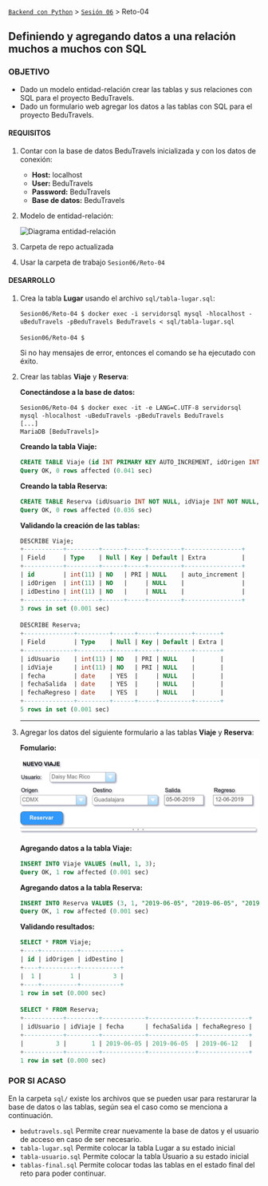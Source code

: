 [`Backend con Python`](../../Readme.md) > [`Sesión 06`](../Readme.md) > Reto-04
## Definiendo y agregando datos a una relación muchos a muchos con SQL

### OBJETIVO
 - Dado un modelo entidad-relación crear las tablas y sus relaciones con SQL para el proyecto BeduTravels.
 - Dado un formulario web agregar los datos a las tablas con SQL para el proyecto BeduTravels.

#### REQUISITOS
1. Contar con la base de datos BeduTravels inicializada y con los datos de conexión:

   - __Host:__ localhost
   - __User:__ BeduTravels
   - __Password:__ BeduTravels
   - __Base de datos:__ BeduTravels

1. Modelo de entidad-relación:

   ![Diagrama entidad-relación](modelo-entidad-relacion.jpg)

1. Carpeta de repo actualizada
1. Usar la carpeta de trabajo `Sesion06/Reto-04`


#### DESARROLLO
1. Crea la tabla __Lugar__ usando el archivo `sql/tabla-lugar.sql`:

   ```console
   Sesion06/Reto-04 $ docker exec -i servidorsql mysql -hlocalhost -uBeduTravels -pBeduTravels BeduTravels < sql/tabla-lugar.sql

   Sesion06/Reto-04 $
   ```
   Si no hay mensajes de error, entonces el comando se ha ejecutado con éxito.

1. Crear las tablas __Viaje__ y __Reserva__:

   __Conectándose a la base de datos:__

    ```console
    Sesion06/Reto-04 $ docker exec -it -e LANG=C.UTF-8 servidorsql mysql -hlocalhost -uBeduTravels -pBeduTravels BeduTravels
    [...]
    MariaDB [BeduTravels]>
    ```

   __Creando la tabla Viaje:__

   ```sql
   CREATE TABLE Viaje (id INT PRIMARY KEY AUTO_INCREMENT, idOrigen INT NOT NULL, idDestino INT NOT NULL);
   Query OK, 0 rows affected (0.041 sec)
   ```

   __Creando la tabla Reserva:__

   ```sql
   CREATE TABLE Reserva (idUsuario INT NOT NULL, idViaje INT NOT NULL, fecha DATE, fechaSalida Date, fechaRegreso DATE, PRIMARY KEY (idUsuario, idViaje));
   Query OK, 0 rows affected (0.036 sec)
   ```

   __Validando la creación de las tablas:__

   ```sql
   DESCRIBE Viaje;
   +-----------+---------+------+-----+---------+----------------+
   | Field     | Type    | Null | Key | Default | Extra          |
   +-----------+---------+------+-----+---------+----------------+
   | id        | int(11) | NO   | PRI | NULL    | auto_increment |
   | idOrigen  | int(11) | NO   |     | NULL    |                |
   | idDestino | int(11) | NO   |     | NULL    |                |
   +-----------+---------+------+-----+---------+----------------+
   3 rows in set (0.001 sec)

   DESCRIBE Reserva;
   +--------------+---------+------+-----+---------+-------+
   | Field        | Type    | Null | Key | Default | Extra |
   +--------------+---------+------+-----+---------+-------+
   | idUsuario    | int(11) | NO   | PRI | NULL    |       |
   | idViaje      | int(11) | NO   | PRI | NULL    |       |
   | fecha        | date    | YES  |     | NULL    |       |
   | fechaSalida  | date    | YES  |     | NULL    |       |
   | fechaRegreso | date    | YES  |     | NULL    |       |
   +--------------+---------+------+-----+---------+-------+
   5 rows in set (0.001 sec)
   ```
   ***

1. Agregar los datos del siguiente formulario a las tablas __Viaje__ y __Reserva__:

   __Fomulario:__

   ![Fomulario](assets/nuevo-viaje.jpg)

   __Agregando datos a la tabla Viaje:__

   ```sql
   INSERT INTO Viaje VALUES (null, 1, 3);
   Query OK, 1 row affected (0.001 sec)
   ```

   __Agregando datos a la tabla Reserva:__

   ```sql
   INSERT INTO Reserva VALUES (3, 1, "2019-06-05", "2019-06-05", "2019-06-12");
   Query OK, 1 row affected (0.001 sec)
   ```

   __Validando resultados:__

   ```sql
   SELECT * FROM Viaje;
   +----+----------+-----------+
   | id | idOrigen | idDestino |
   +----+----------+-----------+
   |  1 |        1 |         3 |
   +----+----------+-----------+
   1 row in set (0.000 sec)

   SELECT * FROM Reserva;
   +-----------+---------+------------+-------------+--------------+
   | idUsuario | idViaje | fecha      | fechaSalida | fechaRegreso |
   +-----------+---------+------------+-------------+--------------+
   |         3 |       1 | 2019-06-05 | 2019-06-05  | 2019-06-12   |
   +-----------+---------+------------+-------------+--------------+
   1 row in set (0.000 sec)
   ```

### POR SI ACASO
En la carpeta `sql/` existe los archivos que se pueden usar para restarurar la base de datos o las tablas, según sea el caso como se menciona a continuación.

  - `bedutravels.sql` Permite crear nuevamente la base de datos y el usuario de acceso en caso de ser necesario.
  - `tabla-lugar.sql` Permite colocar la tabla Lugar a su estado inicial
  - `tabla-usuario.sql` Permite colocar la tabla Usuario a su estado inicial
  - `tablas-final.sql` Permite colocar todas las tablas en el estado final del reto para poder continuar.
